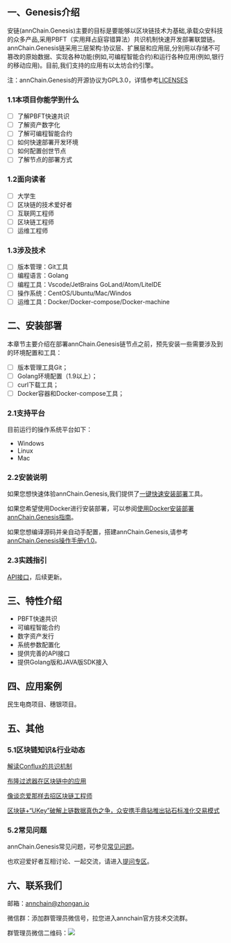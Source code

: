 ## 一、Genesis介绍

安链(annChain.Genesis)主要的目标是要能够以区块链技术为基础,承载众安科技的众多产品,采用PBFT（实用拜占庭容错算法）共识机制快速开发部署联盟链。annChain.Genesis链采用三层架构:协议层、扩展层和应用层,分别用以存储不可篡改的原始数据、实现各种功能(例如,可编程智能合约)和运行各种应用(例如,银行的移动应用)。目前,我们支持的应用有以太坊合约引擎。

注：annChain.Genesis的开源协议为GPL3.0，详情参考[LICENSES](https://github.com/dappledger/AnnChain/blob/master/LICENSE)

### 1.1本项目你能学到什么

- [ ] 了解PBFT快速共识
- [ ] 了解资产数字化
- [ ] 了解可编程智能合约
- [ ] 如何快速部署开发环境
- [ ] 如何配置创世节点
- [ ] 了解节点的部署方式

### 1.2面向读者

- [ ] 大学生
- [ ] 区块链的技术爱好者
- [ ] 互联网工程师
- [ ] 区块链工程师
- [ ] 运维工程师

### 1.3涉及技术

- [ ] 版本管理：Git工具
- [ ] 编程语言：Golang
- [ ] 编程工具：Vscode/JetBrains GoLand/Atom/LiteIDE
- [ ] 操作系统：CentOS/Ubuntu/Mac/Windos
- [ ] 运维工具：Docker/Docker-compose/Docker-machine

## 二、安装部署

本章节主要介绍在部署annChain.Genesis链节点之前，预先安装一些需要涉及到的环境配置和工具：

- [ ] 版本管理工具Git；
- [ ] Golang环境配置（1.9以上）；
- [ ] curl下载工具；
- [ ] Docker容器和Docker-compose工具；

### 2.1支持平台

目前运行的操作系统平台如下：

- Windows
- Linux
- Mac

### 2.2安装说明

如果您想快速体验annChain.Genesis,我们提供了[一键快速安装部署](https://github.com/dappledger/AnnChain/blob/master/scripts)工具。

如果您希望使用Docker进行安装部署，可以参阅[使用Docker安装部署annChain.Genesis指南](https://github.com/dappledger/AnnChain/tree/master/docker)。

如果您想编译源码并亲自动手配置，搭建annChain.Genesis,请参考[annChain.Genesis操作手册v1.0](https://github.com/dappledger/AnnChain/tree/master/doc/manual)。

### 2.3实践指引

[API接口](https://github.com/dappledger/AnnChain/blob/master/JSON-API/JSON-API.md)，后续更新。

## 三、特性介绍

- PBFT快速共识
- 可编程智能合约
- 数字资产发行
- 系统参数配置化
- 提供完善的API接口
- 提供Golang版和JAVA版SDK接入

## 四、应用案例

民生电商项目、穗银项目。

## 五、其他

### 5.1区块链知识&行业动态

[解读Conflux的共识机制](http://www.annchain.io/news/BlkaAVTkL)

[布隆过滤器在区块链中的应用](http://www.annchain.io/news/8tkqctsPf)

[像谈恋爱那样去招区块链工程师](http://www.annchain.io/news/8308r12PE)

[区块链+“UKey”破解上链数据真伪之争，众安携手鼎钻推出钻石标准化交易模式](http://www.annchain.io/news/w-jzv7fBM)

### 5.2常见问题

annChain.Genesis常见问题，可参见[常见问题](https://github.com/dappledger/AnnChain/tree/master/doc)。

也欢迎爱好者互相讨论、一起交流，请进入[提问专区](https://github.com/dappledger/AnnChain/issues)。

## 六、联系我们

邮箱：annchain@zhongan.io

微信群：添加群管理员微信号，拉您进入annchain官方技术交流群。

群管理员微信二维码：![](C:\Users\Administrator\Desktop\genesis\annChain.Genesis.png)




